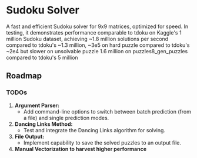 # Sudoku Solver

A fast and efficient Sudoku solver for 9x9 matrices, optimized for speed. In testing, it demonstrates performance comparable to tdoku on Kaggle's 1 million Sudoku dataset, achieving ~1.8 million solutions per second compared to tdoku's ~1.3 million, ~3e5 on hard puzzle compared to tdoku's ~2e4 but slower on unsolvable puzzle 1.6 million on puzzles8_gen_puzzles compared to tdoku's 5 million



## Roadmap
### TODOs
1. **Argument Parser:**
   - Add command-line options to switch between batch prediction (from a file) and single prediction modes.
2. **Dancing Links Method:**
   - Test and integrate the Dancing Links algorithm for solving.
3. **File Output:**
   - Implement capability to save the solved puzzles to an output file.
4. **Manual Vectorization to harvest higher performance**
